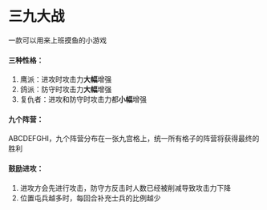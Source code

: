# 三九大战

一款可以用来上班摸鱼的小游戏

#### 三种性格：

1. 鹰派：进攻时攻击力**大幅**增强
2. 鸽派：防守时攻击力**大幅**增强
3. 复仇者：进攻和防守时攻击力都**小幅**增强

#### 九个阵营：

ABCDEFGHI，九个阵营分布在一张九宫格上，统一所有格子的阵营将获得最终的胜利

#### 鼓励进攻：

1. 进攻方会先进行攻击，防守方反击时人数已经被削减导致攻击力下降
2. 位置屯兵越多时，每回合补充士兵的比例越少

